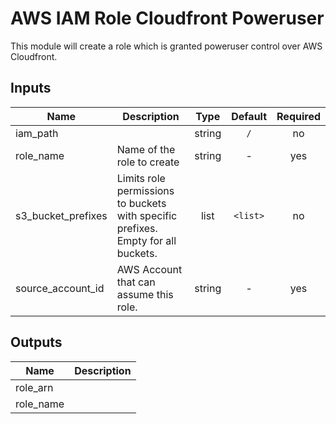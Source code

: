 # AWS IAM Role Cloudfront Poweruser

This module will create a role which is granted poweruser control over AWS Cloudfront.

<!-- START -->

## Inputs

| Name | Description | Type | Default | Required |
|------|-------------|:----:|:-----:|:-----:|
| iam_path |  | string | `/` | no |
| role_name | Name of the role to create | string | - | yes |
| s3_bucket_prefixes | Limits role permissions to buckets with specific prefixes. Empty for all buckets. | list | `<list>` | no |
| source_account_id | AWS Account that can assume this role. | string | - | yes |

## Outputs

| Name | Description |
|------|-------------|
| role_arn |  |
| role_name |  |

<!-- END -->

